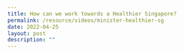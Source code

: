 ```yaml
---
title: How can we work towards a Healthier Singapore?
permalink: /resource/videos/minister-healthier-sg
date: 2022-04-25
layout: post
description: ""
---
```

